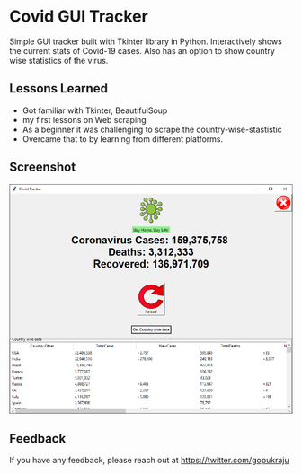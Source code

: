 # Covid GUI Tracker

Simple GUI tracker built with Tkinter library in Python. Interactively shows the current stats of Covid-19 cases. Also has an option to show country wise statistics of the virus. 

## Lessons Learned

- Got familiar with Tkinter, BeautifulSoup
- my first lessons on Web scraping
- As a beginner it was challenging to scrape the country-wise-stastistic
- Overcame that to by learning from different platforms.

## Screenshot
![App Screenshot](https://github.com/gopukraju/fun-learning-projects/blob/main/Covid%20GUI%20Tracker/Tracker.PNG)

## Feedback

If you have any feedback, please reach out at https://twitter.com/gopukraju
